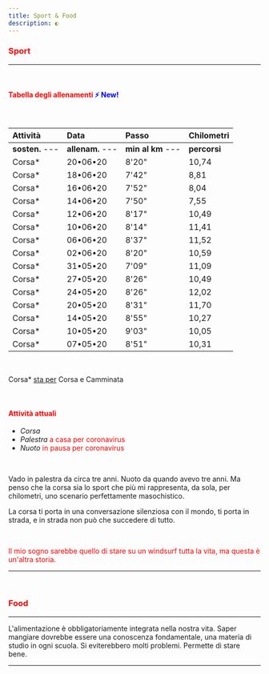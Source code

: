 ```yaml
---
title: Sport & Food
description: ◐
---
```


### <span style="color:red">Sport</span>
---
&nbsp;

#### <span style="color:red">Tabella degli allenamenti</span> <span style="color:blue">⚡ New!</span>

&nbsp;

| Attività                    | Data                    | Passo                         | Chilometri    |
|:----------------------|:--------------------|:-------------------------|:--------------|
| **sosten.** ---        | **allenam.** ---   |  **min al km** ---       |  **percorsi**|
| Corsa*                    | 20•06•20              |  8'20"                         |  10,74          |
| Corsa*                    | 18•06•20              |  7'42"                         |  8,81            |
| Corsa*                    | 16•06•20              |  7'52"                         |  8,04            |
| Corsa*                    | 14•06•20              |  7'50"                         |  7,55            |
| Corsa*                    | 12•06•20              |  8'17"                         |  10,49          |
| Corsa*                    | 10•06•20              |  8'14"                         |  11,41          |
| Corsa*                    | 06•06•20              |  8'37"                         |  11,52          |
| Corsa*                    | 02•06•20              |  8'20"                         |  10,59          |
| Corsa*                    | 31•05•20              |  7'09"                         |  11,09          |
| Corsa*                    | 27•05•20              |  8'26"                         |  10,49          |
| Corsa*                    | 24•05•20              |  8'26"                         |  12,02          |
| Corsa*                    | 20•05•20              |  8'31"                         |  11,70          |
| Corsa*                    | 14•05•20              |  8'55"                         |  10,27          |
| Corsa*                    | 10•05•20              |  9'03"                         |  10,05          |
| Corsa*                    | 07•05•20              |  8'51"                         |  10,31          |

&nbsp;

Corsa* <span style="text-decoration:underline">sta per</span> Corsa e Camminata

&nbsp;

#### <span style="color:red">Attività attuali</span>
* _Corsa_
* _Palestra_ <span style="color:red">a casa per coronavirus</span>
* _Nuoto_ <span style="color:red">in pausa per coronavirus</span>

&nbsp;

Vado in palestra da circa tre anni. Nuoto da quando avevo tre anni. Ma penso che la corsa sia lo sport che più mi rappresenta, da sola, per chilometri, uno scenario perfettamente masochistico.

La corsa ti porta in una conversazione silenziosa con il mondo, ti porta in strada, e in strada non può che succedere di tutto.

&nbsp;

<span style="color:red">Il mio sogno sarebbe quello di stare su un windsurf tutta la vita, ma questa è un'altra storia.</span>

---
&nbsp;

### <span style="color:red">Food</span>
---
L'alimentazione è obbligatoriamente integrata nella nostra vita. Saper mangiare dovrebbe essere una conoscenza fondamentale, una materia di studio in ogni scuola. Si eviterebbero molti problemi. Permette di stare bene.

---
